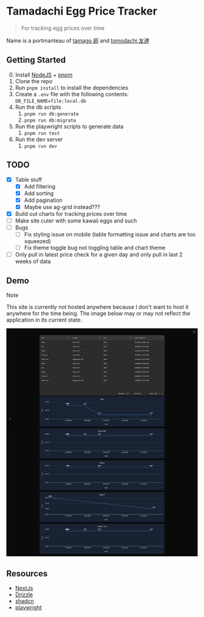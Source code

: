 # Tamadachi Egg Price Tracker

> For tracking egg prices over time

Name is a portmanteau of [tamago 卵](https://jpdb.io/vocabulary/1549140/%E5%8D%B5/%E3%81%9F%E3%81%BE%E3%81%94?lang=english#a) and [tomodachi 友達](https://jpdb.io/vocabulary/1540170/%E5%8F%8B%E9%81%94/%E3%81%A8%E3%82%82%E3%81%A0%E3%81%A1?lang=english#a)

## Getting Started

0. Install [NodeJS](https://nodejs.org/en) + [pnpm](https://pnpm.io/)
1. Clone the repo
2. Run `pnpm install` to install the dependencies
3. Create a `.env` file with the following contents: `DB_FILE_NAME=file:local.db`
4. Run the db scripts
   1. `pnpm run db:generate`
   2. `pnpm run db:migrate`
5. Run the playwright scripts to generate data
   1. `pnpm run test`
6. Run the dev server
   1. `pnpm run dev`

## TODO

- [x] Table stuff
  - [x] Add filtering
  - [x] Add sorting
  - [x] Add pagination
  - [x] Maybe use ag-grid instead???
- [x] Build out charts for tracking prices over time
- [ ] Make site cuter with some kawaii eggs and such
- [ ] Bugs
  - [ ] Fix styling issue on mobile (table formatting issue and charts are too squeezed)
  - [ ] Fix theme toggle bug not toggling table and chart theme
- [ ] Only pull in latest price check for a given day and only pull in last 2 weeks of data

## Demo

> [!NOTE]
> This site is currently not hosted anywhere because I don't want to host it anywhere for the time being. The image below may or may not reflect the application in its current state.

![Image of application showing egg prices and charts](/docs/img/egg-price-tracker.png)

## Resources

- [NextJs](https://nextjs.org/docs/app/getting-started/installation)
- [Drizzle](https://orm.drizzle.team/docs/get-started/sqlite-new)
- [shadcn](https://ui.shadcn.com/docs/installation)
- [playwright](https://playwright.dev/)